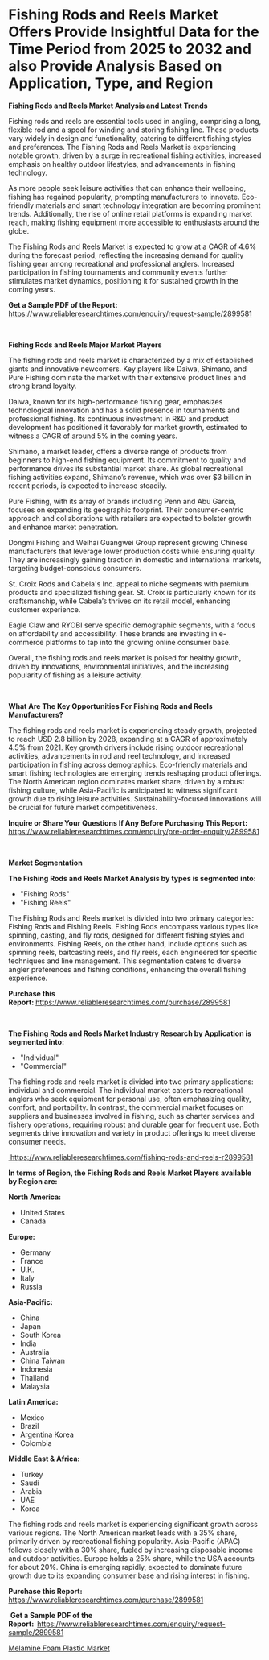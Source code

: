 <p><h1>Fishing Rods and Reels Market Offers Provide Insightful Data for the Time Period from 2025 to 2032 and also Provide Analysis Based on Application, Type, and Region</h1></p><p><strong>Fishing Rods and Reels Market Analysis and Latest Trends</strong></p>
<p><p>Fishing rods and reels are essential tools used in angling, comprising a long, flexible rod and a spool for winding and storing fishing line. These products vary widely in design and functionality, catering to different fishing styles and preferences. The Fishing Rods and Reels Market is experiencing notable growth, driven by a surge in recreational fishing activities, increased emphasis on healthy outdoor lifestyles, and advancements in fishing technology.</p><p>As more people seek leisure activities that can enhance their wellbeing, fishing has regained popularity, prompting manufacturers to innovate. Eco-friendly materials and smart technology integration are becoming prominent trends. Additionally, the rise of online retail platforms is expanding market reach, making fishing equipment more accessible to enthusiasts around the globe.</p><p>The Fishing Rods and Reels Market is expected to grow at a CAGR of 4.6% during the forecast period, reflecting the increasing demand for quality fishing gear among recreational and professional anglers. Increased participation in fishing tournaments and community events further stimulates market dynamics, positioning it for sustained growth in the coming years.</p></p>
<p><strong>Get a Sample PDF of the Report:&nbsp;</strong> <a href="https://www.reliableresearchtimes.com/enquiry/request-sample/2899581?utm_campaign=3037&utm_medium=2&utm_source=Github&utm_content=ia&utm_term=16032025&utm_id=fishing-rods-and-reels">https://www.reliableresearchtimes.com/enquiry/request-sample/2899581</a></p>
<p>&nbsp;</p>
<p><strong>Fishing Rods and Reels Major Market Players</strong></p>
<p><p>The fishing rods and reels market is characterized by a mix of established giants and innovative newcomers. Key players like Daiwa, Shimano, and Pure Fishing dominate the market with their extensive product lines and strong brand loyalty.</p><p>Daiwa, known for its high-performance fishing gear, emphasizes technological innovation and has a solid presence in tournaments and professional fishing. Its continuous investment in R&D and product development has positioned it favorably for market growth, estimated to witness a CAGR of around 5% in the coming years.</p><p>Shimano, a market leader, offers a diverse range of products from beginners to high-end fishing equipment. Its commitment to quality and performance drives its substantial market share. As global recreational fishing activities expand, Shimano’s revenue, which was over $3 billion in recent periods, is expected to increase steadily.</p><p>Pure Fishing, with its array of brands including Penn and Abu Garcia, focuses on expanding its geographic footprint. Their consumer-centric approach and collaborations with retailers are expected to bolster growth and enhance market penetration.</p><p>Dongmi Fishing and Weihai Guangwei Group represent growing Chinese manufacturers that leverage lower production costs while ensuring quality. They are increasingly gaining traction in domestic and international markets, targeting budget-conscious consumers.</p><p>St. Croix Rods and Cabela's Inc. appeal to niche segments with premium products and specialized fishing gear. St. Croix is particularly known for its craftsmanship, while Cabela’s thrives on its retail model, enhancing customer experience.</p><p>Eagle Claw and RYOBI serve specific demographic segments, with a focus on affordability and accessibility. These brands are investing in e-commerce platforms to tap into the growing online consumer base.</p><p>Overall, the fishing rods and reels market is poised for healthy growth, driven by innovations, environmental initiatives, and the increasing popularity of fishing as a leisure activity.</p></p>
<p>&nbsp;</p>
<p><strong>What Are The Key Opportunities For Fishing Rods and Reels Manufacturers?</strong></p>
<p><p>The fishing rods and reels market is experiencing steady growth, projected to reach USD 2.8 billion by 2028, expanding at a CAGR of approximately 4.5% from 2021. Key growth drivers include rising outdoor recreational activities, advancements in rod and reel technology, and increased participation in fishing across demographics. Eco-friendly materials and smart fishing technologies are emerging trends reshaping product offerings. The North American region dominates market share, driven by a robust fishing culture, while Asia-Pacific is anticipated to witness significant growth due to rising leisure activities. Sustainability-focused innovations will be crucial for future market competitiveness.</p></p>
<p><strong>Inquire or Share Your Questions If Any Before Purchasing This Report:</strong> <a href="https://www.reliableresearchtimes.com/enquiry/pre-order-enquiry/2899581?utm_campaign=3037&utm_medium=2&utm_source=Github&utm_content=ia&utm_term=16032025&utm_id=fishing-rods-and-reels">https://www.reliableresearchtimes.com/enquiry/pre-order-enquiry/2899581</a></p>
<p>&nbsp;</p>
<p><strong>Market Segmentation</strong></p>
<p><strong>The Fishing Rods and Reels Market Analysis by types is segmented into:</strong></p>
<p><ul><li>"Fishing Rods"</li><li>"Fishing Reels"</li></ul></p>
<p><p>The Fishing Rods and Reels market is divided into two primary categories: Fishing Rods and Fishing Reels. Fishing Rods encompass various types like spinning, casting, and fly rods, designed for different fishing styles and environments. Fishing Reels, on the other hand, include options such as spinning reels, baitcasting reels, and fly reels, each engineered for specific techniques and line management. This segmentation caters to diverse angler preferences and fishing conditions, enhancing the overall fishing experience.</p></p>
<p><strong>Purchase this Report:&nbsp;</strong><a href="https://www.reliableresearchtimes.com/purchase/2899581?utm_campaign=3037&utm_medium=2&utm_source=Github&utm_content=ia&utm_term=16032025&utm_id=fishing-rods-and-reels">https://www.reliableresearchtimes.com/purchase/2899581</a></p>
<p>&nbsp;</p>
<p><strong>The Fishing Rods and Reels Market Industry Research by Application is segmented into:</strong></p>
<p><ul><li>"Individual"</li><li>"Commercial"</li></ul></p>
<p><p>The fishing rods and reels market is divided into two primary applications: individual and commercial. The individual market caters to recreational anglers who seek equipment for personal use, often emphasizing quality, comfort, and portability. In contrast, the commercial market focuses on suppliers and businesses involved in fishing, such as charter services and fishery operations, requiring robust and durable gear for frequent use. Both segments drive innovation and variety in product offerings to meet diverse consumer needs.</p></p>
<p><a href="https://www.reliableresearchtimes.com/fishing-rods-and-reels-r2899581?utm_campaign=3037&utm_medium=2&utm_source=Github&utm_content=ia&utm_term=16032025&utm_id=fishing-rods-and-reels">&nbsp;https://www.reliableresearchtimes.com/fishing-rods-and-reels-r2899581</a></p>
<p><strong>In terms of Region, the Fishing Rods and Reels Market Players available by Region are:</strong></p>
<p>
    <p> <strong> North America: </strong>
        <ul>
            <li>United States</li>
            <li>Canada</li>
        </ul>
        </p> 
    <p> <strong> Europe: </strong>
        <ul>
            <li>Germany</li>
            <li>France</li>
            <li>U.K.</li>
            <li>Italy</li>
            <li>Russia</li>
        </ul>
        </p> 
    <p> <strong> Asia-Pacific: </strong>
        <ul>
            <li>China</li>
            <li>Japan</li>
            <li>South Korea</li>
            <li>India</li>
            <li>Australia</li>
            <li>China Taiwan</li>
            <li>Indonesia</li>
            <li>Thailand</li>
            <li>Malaysia</li>
        </ul>
        </p> 
    <p> <strong> Latin America: </strong>
        <ul>
            <li>Mexico</li>
            <li>Brazil</li>
            <li>Argentina Korea</li>
            <li>Colombia</li>
        </ul>
        </p> 
    <p> <strong> Middle East & Africa: </strong>
        <ul>
            <li>Turkey</li>
            <li>Saudi</li>
            <li>Arabia</li>
            <li>UAE</li>
            <li>Korea</li>
        </ul>
    </p>
    </p>
<p><p>The fishing rods and reels market is experiencing significant growth across various regions. The North American market leads with a 35% share, primarily driven by recreational fishing popularity. Asia-Pacific (APAC) follows closely with a 30% share, fueled by increasing disposable income and outdoor activities. Europe holds a 25% share, while the USA accounts for about 20%. China is emerging rapidly, expected to dominate future growth due to its expanding consumer base and rising interest in fishing.</p></p>
<p><strong>Purchase this Report: </strong><a href="https://www.reliableresearchtimes.com/purchase/2899581?utm_campaign=3037&utm_medium=2&utm_source=Github&utm_content=ia&utm_term=16032025&utm_id=fishing-rods-and-reels">https://www.reliableresearchtimes.com/purchase/2899581</a></p>
<p>&nbsp;<strong>Get a Sample PDF of the Report:&nbsp;&nbsp;</strong><a href="https://www.reliableresearchtimes.com/enquiry/request-sample/2899581?utm_campaign=3037&utm_medium=2&utm_source=Github&utm_content=ia&utm_term=16032025&utm_id=fishing-rods-and-reels">https://www.reliableresearchtimes.com/enquiry/request-sample/2899581</a></p>
<p><strong></strong></p>
<p><p><a href="https://github.com/lalolatiot/Market-Research-Report-List-1/blob/main/melamine-foam-plastic-market.md?utm_campaign=3037&utm_medium=2&utm_source=Github&utm_content=ia&utm_term=16032025&utm_id=fishing-rods-and-reels">Melamine Foam Plastic Market</a></p></p>